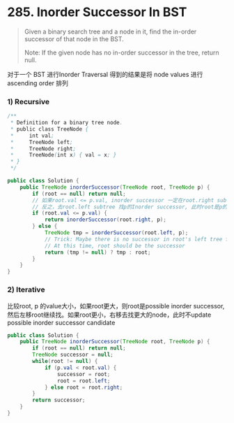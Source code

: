 # 285. Inorder Successor In BST

> Given a binary search tree and a node in it, find the in-order successor of that node in the BST.
>
> Note: If the given node has no in-order successor in the tree, return null.

对于一个 BST 进行Inorder Traversal 得到的结果是将 node values 进行 ascending order 排列

### 1\) Recursive

```java
/**
 * Definition for a binary tree node.
 * public class TreeNode {
 *     int val;
 *     TreeNode left;
 *     TreeNode right;
 *     TreeNode(int x) { val = x; }
 * }
 */

public class Solution {
    public TreeNode inorderSuccessor(TreeNode root, TreeNode p) {
        if (root == null) return null;
        // 如果root.val <= p.val, inorder successor 一定在root.right subtree上，也可能是null
        // 反之，去root.left subtree 找p的Inorder successor, 此时root是p的possible inorder successor
        if (root.val <= p.val) {
            return inorderSuccessor(root.right, p);
        } else {
            TreeNode tmp = inorderSuccessor(root.left, p);
            // Trick: Maybe there is no successor in root's left tree for p
            // At this time, root should be the successor
            return (tmp != null) ? tmp : root;
        }
    }
}
```

### 2\) Iterative

比较root, p 的value大小，如果root更大，则root是possible inorder successor, 然后左移root继续找。如果root更小，右移去找更大的node，此时不update possible inorder successor candidate

```java
public class Solution {
    public TreeNode inorderSuccessor(TreeNode root, TreeNode p) {
        if (root == null) return null;
        TreeNode successor = null;
        while(root != null) {
            if (p.val < root.val) {
                successor = root;
                root = root.left;
            } else root = root.right;
        }
        return successor;
    }
}
```




